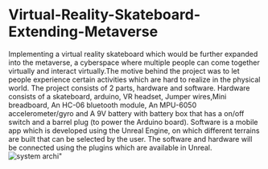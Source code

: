 # Virtual-Reality-Skateboard-Extending-Metaverse
Implementing a virtual reality skateboard which would be further expanded into the metaverse, a cyberspace where multiple people can come together virtually and interact virtually.The motive behind the project was to let people experience certain activities which are hard to realize in the physical world. The project consists of 2 parts, hardware and software. Hardware consists of a skateboard, arduino, VR headset, Jumper wires,Mini breadboard, An HC-06 bluetooth module, An MPU-6050 accelerometer/gyro and A 9V battery with battery box that has a on/off switch and a barrel plug (to power the Arduino board). Software is a mobile app which is developed using the Unreal Engine, on which different terrains are built that can be selected by the user. The software and hardware will be connected using the plugins which are available in Unreal. 
![system archi](https://user-images.githubusercontent.com/85161519/201523031-e436443b-43cd-41de-965d-dfae9e390d18.png)"
 
